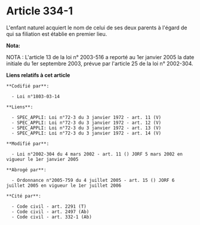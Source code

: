 # Article 334-1

L'enfant naturel acquiert le nom de celui de ses deux parents à l'égard de qui sa filiation est établie en premier lieu.

**Nota:**

NOTA : L'article 13 de la loi n° 2003-516 a reporté au 1er janvier 2005 la date initiale du 1er septembre 2003, prévue par
l'article 25 de la loi n° 2002-304.

**Liens relatifs à cet article**

	**Codifié par**:

	  - Loi n°1803-03-14

	**Liens**:

	  - SPEC_APPLI: Loi n°72-3 du 3 janvier 1972 - art. 11 (V)
	  - SPEC_APPLI: Loi n°72-3 du 3 janvier 1972 - art. 12 (V)
	  - SPEC_APPLI: Loi n°72-3 du 3 janvier 1972 - art. 13 (V)
	  - SPEC_APPLI: Loi n°72-3 du 3 janvier 1972 - art. 14 (V)

	**Modifié par**:

	  - Loi n°2002-304 du 4 mars 2002 - art. 11 () JORF 5 mars 2002 en vigueur le 1er janvier 2005

	**Abrogé par**:

	  - Ordonnance n°2005-759 du 4 juillet 2005 - art. 15 () JORF 6 juillet 2005 en vigueur le 1er juillet 2006

	**Cité par**:

	  - Code civil - art. 2291 (T)
	  - Code civil - art. 2497 (Ab)
	  - Code civil - art. 332-1 (Ab)
